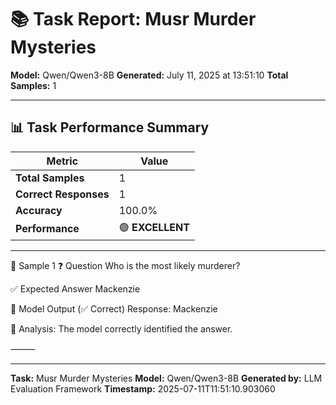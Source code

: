 # 📚 Task Report: Musr Murder Mysteries

**Model:** Qwen/Qwen3-8B
**Generated:** July 11, 2025 at 13:51:10
**Total Samples:** 1

---

## 📊 Task Performance Summary

| Metric | Value |
| ------ | ----- |
| **Total Samples** | 1 |
| **Correct Responses** | 1 |
| **Accuracy** | 100.0% |
| **Performance** | 🟢 **EXCELLENT** |

---

📝 Sample 1
❓ Question
Who is the most likely murderer?

✅ Expected Answer
Mackenzie

🤖 Model Output (✅ Correct)
Response: Mackenzie

💬 Analysis:
The model correctly identified the answer.

⸻

---

**Task:** Musr Murder Mysteries
**Model:** Qwen/Qwen3-8B
**Generated by:** LLM Evaluation Framework
**Timestamp:** 2025-07-11T11:51:10.903060